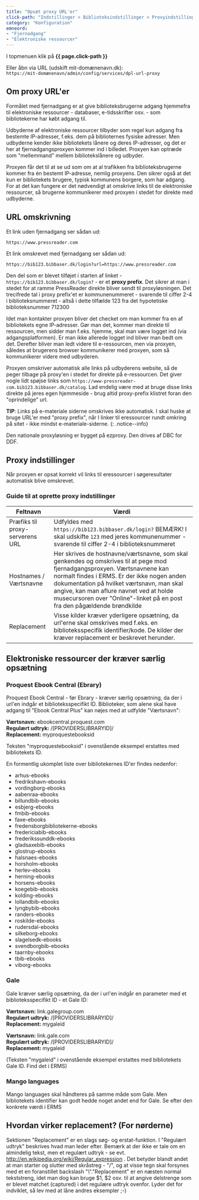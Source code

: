 ```yaml
---
title: "Opsæt proxy URL'er"
click-path: "Indstillinger > Biblioteksindstillinger > Proxyindstillinger"
category: "Konfiguration"
emneord: 
- "Fjernadgang"
- "Elektroniske ressourcer"
---
```

I topmenuen klik på **{{ page.click-path }}**

Eller åbn via URL (udskift mit-domænenavn.dk):\
`https://mit-domænenavn/admin/config/services/dpl-url-proxy`

## Om proxy URL'er

Formålet med fjernadgang er at give biblioteksbrugerne adgang hjemmefra til elektroniske ressourcer - databaser, e-tidsskrifter osv. - som bibliotekerne har købt adgang til.

Udbyderne af elektroniske ressourcer tilbyder som regel kun adgang fra bestemte IP-adresser, f.eks. dem på biblioternes fysiske adresser. Men udbyderne kender ikke bibliotekets lånere og deres IP-adresser, og det er her at fjernadgangsproxyen kommer ind i billedet. Proxyen kan optræde som "mellemmand" mellem bibliotekslånere og udbyder. 

Proxyen får det til at se ud som om at al trafikken fra biblioteksbrugerne kommer fra én bestemt IP-adresse, nemlig proxyens. Den sikrer også at det kun er bibliotekets brugere, typisk kommunens borgere, som har adgang. For at det kan fungere er det nødvendigt at omskrive links til de elektroniske ressourcer, så brugerne kommunikerer med proxyen i stedet for direkte med udbyderne.

## URL omskrivning ##

Et link uden fjernadgang ser sådan ud:
```
https://www.pressreader.com
```
Et link omskrevet med fjernadgang ser sådan ud:

```
https://bib123.bibbaser.dk/login?url=https://www.pressreader.com
```
Den del som er blevet tilføjet i starten af linket - `https://bib123.bibbaser.dk/login?` - er et **proxy prefix**. Det sikrer at man i stedet for at ramme PressReader direkte bliver sendt til proxyløsningen. Det trecifrede tal i proxy prefix'et er kommunenummeret - svarende til ciffer 2-4 i biblioteksnummeret - altså i dette tilfælde 123 fra det hypotetiske biblioteksnummer 712300

Idet man kontakter proxyen bliver det checket om man kommer fra en af bibliotekets egne IP-adresser. Gør man det, kommer man direkte til ressourcen, men sidder man f.eks. hjemme, skal man være logget ind (via adgangsplatformen). Er man ikke allerede logget ind bliver man bedt om det. Derefter bliver man ledt videre til e-ressourcen, men via proxyen, således at brugerens browser kommunikerer med proxyen, som så kommunikerer videre med udbyderen.

Proxyen omskriver automatisk alle links på udbyderens website, så de peger tilbage på proxy'en i stedet for direkte på e-ressourcen. Det giver nogle lidt spøjse links som `https://www-pressreader-com.bib123.bibbaser.dk/catalog`. Lad endelig være med at bruge disse links direkte på jeres egen hjemmeside - brug altid proxy-prefix klistret foran den "oprindelige" url.

**TIP**:  Links på e-materiale siderne omskrives ikke automatisk. I skal huske at bruge URL'er med "proxy prefix", når I linker til eressourcer rundt omkring på sitet - ikke mindst e-materiale-siderne.
{: .notice--info}

Den nationale proxyløsning er bygget på ezproxy. Den drives af DBC for DDF.

## Proxy indstillinger ##
Når proxyen er opsat korrekt vil links til eressourcer i søgeresultater automatisk blive omskrevet.

### Guide til at oprette proxy indstillinger

|Feltnavn|Værdi|
|---|---|
|Præfiks til proxy-serverens URL|Udfyldes med `https://bib123.bibbaser.dk/login?` BEMÆRK! I skal udskifte `123` med jeres kommunenummer - svarende til ciffer 2-4 i biblioteksnummeret|
|Hostnames / Værtsnavne|Her skrives de hostnavne/værtsnavne, som skal genkendes og omskrives til at pege mod fjernadgangsproxyen. Værtsnavnene kan normalt findes i ERMS. Er der ikke nogen anden dokumentation på hvilket værtsnavn, man skal angive, kan man aflure navnet ved at holde musecursoren over "Online"-linket på en post fra den pågældende brøndkilde|
|Replacement|Visse kilder kræver yderligere opsætning, da url'erne skal omskrives med f.eks. en biblioteksspecifik identifier/kode. De kilder der kræver replacement er beskrevet herunder.|

## Elektroniske ressourcer der kræver særlig opsætning ##
### Proquest Ebook Central (Ebrary) ###
Proquest Ebook Central - før Ebrary - kræver særlig opsætning, da der i url'en indgår et biblioteksspecifikt ID.
Biblioteker, som alene skal have adgang til "Ebook Central Plus" kan nøjes med at udfylde "Værtsnavn":

**Værtsnavn:** ebookcentral.proquest.com
\
**Regulært udtryk:** /\[PROVIDERSLIBRARYID\]/
\
**Replacement:** myproquestebooksid

Teksten "myproquestebooksid" i ovenstående eksempel erstattes med bibliotekets ID.

En formentlig ukomplet liste over bibliotekernes ID'er findes nedenfor:

- arhus-ebooks
- fredrikshavn-ebooks
- vordingborg-ebooks
- aabenraa-ebooks
- billundbib-ebooks
- esbjerg-ebooks
- fmbib-ebooks
- faxe-ebooks
- fredensborgbibliotekerne-ebooks
- fredericiabib-ebooks
- frederikssunddk-ebooks
- gladsaxebib-ebooks
- glostrup-ebooks
- halsnaes-ebooks
- horsholm-ebooks
- herlev-ebooks
- herning-ebooks
- horsens-ebooks
- koegebib-ebooks
- kolding-ebooks
- lollandbib-ebooks
- lyngbybib-ebooks
- randers-ebooks
- roskilde-ebooks
- rudersdal-ebooks
- silkeborg-ebooks
- slagelsedk-ebooks
- svendborgbib-ebooks
- taarnby-ebooks
- tbib-ebooks
- viborg-ebooks

### Gale ###
Gale kræver særlig opsætning, da der i url'en indgår en parameter med et biblioteksspecifikt ID - et Gale ID:

**Værtsnavn:** link.galegroup.com
\
**Regulært udtryk:** /\[PROVIDERSLIBRARYID\]/
\
**Replacement:** mygaleid

**Værtsnavn:** link.gale.com
\
**Regulært udtryk:** /\[PROVIDERSLIBRARYID\]/
\
**Replacement:** mygaleid

(Teksten "mygaleid" i ovenstående eksempel erstattes med bibliotekets Gale ID. Find det i ERMS)

### Mango languages ###
Mango languages skal håndteres på samme måde som Gale. Men bibliotekets identifier kan godt hedde noget andet end for Gale. Se efter den konkrete værdi i ERMS

## Hvordan virker replacement? (For nørderne)
Sektionen "Replacement" er en slags søg- og erstat-funktion. I "Regulært udtryk" beskrives hvad man leder efter. Bemærk at der ikke er tale om en almindelig tekst, men et regulært udtryk - se evt. http://en.wikipedia.org/wiki/Regular_expression . Det betyder blandt andet at man starter og slutter med skråstreg - "/", og at visse tegn skal forsynes med et en foranstillet backslash "\\"."Replacement" er en næsten normal tekststreng, idet man dog kan bruge $1, $2 osv. til at angive delstrenge som er blevet matchet (captured) i det regulære udtryk ovenfor. Lyder det for indviklet, så lev med at låne andres eksempler ;-)


